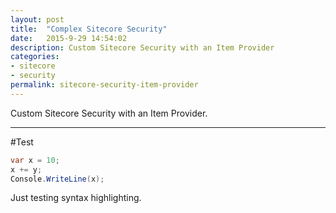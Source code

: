 ```yaml
---
layout: post
title:  "Complex Sitecore Security"
date:   2015-9-29 14:54:02
description: Custom Sitecore Security with an Item Provider
categories:
- sitecore
- security
permalink: sitecore-security-item-provider
---
```


Custom Sitecore Security with an Item Provider.

___


#Test

```c#
var x = 10;
x += y;
Console.WriteLine(x);
```

Just testing syntax highlighting.